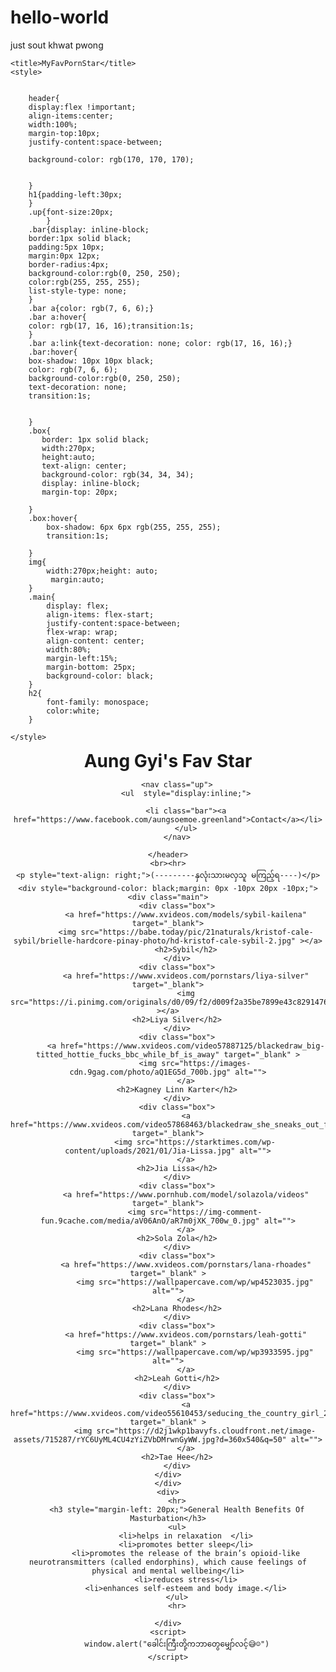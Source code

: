 # hello-world
just sout khwat pwong
<!DOCTYPE html>
<html lang="en">
<head>

    <title>MyFavPornStar</title>
    <style>
       
        
        header{
        display:flex !important;
        align-items:center;
        width:100%;
        margin-top:10px;
        justify-content:space-between;

        background-color: rgb(170, 170, 170);
        

        } 
        h1{padding-left:30px;
        }
        .up{font-size:20px;
            }
        .bar{display: inline-block;
        border:1px solid black;
        padding:5px 10px;
        margin:0px 12px;
        border-radius:4px;
        background-color:rgb(0, 250, 250);
        color:rgb(255, 255, 255);
        list-style-type: none;
        }
        .bar a{color: rgb(7, 6, 6);}
        .bar a:hover{
        color: rgb(17, 16, 16);transition:1s;
        }
        .bar a:link{text-decoration: none; color: rgb(17, 16, 16);}
        .bar:hover{
        box-shadow: 10px 10px black;
        color: rgb(7, 6, 6);
        background-color:rgb(0, 250, 250);
        text-decoration: none;
        transition:1s;
        

        }
        .box{
           border: 1px solid black;
           width:270px;
           height:auto;
           text-align: center;
           background-color: rgb(34, 34, 34);
           display: inline-block;
           margin-top: 20px;
           
        }
        .box:hover{
            box-shadow: 6px 6px rgb(255, 255, 255);
            transition:1s;
           
        }
        img{
            width:270px;height: auto;
             margin:auto;
        }
        .main{
            display: flex;
            align-items: flex-start;
            justify-content:space-between;
            flex-wrap: wrap;
            align-content: center;
            width:80%;
            margin-left:15%;
            margin-bottom: 25px;
            background-color: black;
        }
        h2{
            font-family: monospace;
            color:white;
        }
       
    </style>
</head>
<body>
    <header>
        <h1 style="display:inline;">Aung Gyi's Fav Star</h1>
        
        <nav class="up">
            <ul  style="display:inline;">
            
            <li class="bar"><a href="https://www.facebook.com/aungsoemoe.greenland">Contact</a></li>
            </ul>
        </nav>
        
    </header>
    <br><hr>
    <p style="text-align: right;">(---------နှလုံးသားမလှသူ မကြည့်ရ----)</p>
    <div style="background-color: black;margin: 0px -10px 20px -10px;">
    <div class="main">
        <div class="box">
            <a href="https://www.xvideos.com/models/sybil-kailena" target="_blank">
            <img src="https://babe.today/pic/21naturals/kristof-cale-sybil/brielle-hardcore-pinay-photo/hd-kristof-cale-sybil-2.jpg" ></a>
            <h2>Sybil</h2>
        </div>
        <div class="box">
            <a href="https://www.xvideos.com/pornstars/liya-silver" target="_blank">
            <img src="https://i.pinimg.com/originals/d0/09/f2/d009f2a35be7899e43c82914767de596.jpg" ></a>
        <h2>Liya Silver</h2>
        </div>
        <div class="box">
            <a href="https://www.xvideos.com/video57887125/blackedraw_big-titted_hottie_fucks_bbc_while_bf_is_away" target="_blank" >
                <img src="https://images-cdn.9gag.com/photo/aQ1EG5d_700b.jpg" alt="">
            </a>
        <h2>Kagney Linn Karter</h2>
        </div>
        <div class="box">
            <a href="https://www.xvideos.com/video57868463/blackedraw_she_sneaks_out_for_some_bbc" target="_blank">
                <img src="https://starktimes.com/wp-content/uploads/2021/01/Jia-Lissa.jpg" alt="">
            </a>
        <h2>Jia Lissa</h2>
        </div>
        <div class="box">
            <a href="https://www.pornhub.com/model/solazola/videos" target="_blank">
                <img src="https://img-comment-fun.9cache.com/media/aV06AnO/aR7m0jXK_700w_0.jpg" alt="">
            </a>
        <h2>Sola Zola</h2>
        </div>
        <div class="box">
            <a href="https://www.xvideos.com/pornstars/lana-rhoades" target="_blank" >
                <img src="https://wallpapercave.com/wp/wp4523035.jpg" alt="">
            </a>
        <h2>Lana Rhodes</h2>
        </div>
        <div class="box">
            <a href="https://www.xvideos.com/pornstars/leah-gotti" target="_blank" >
                <img src="https://wallpapercave.com/wp/wp3933595.jpg" alt="">
            </a>
        <h2>Leah Gotti</h2>
        </div>
        <div class="box">
            <a href="https://www.xvideos.com/video55610453/seducing_the_country_girl_2020" target="_blank" >
                <img src="https://d2j1wkp1bavyfs.cloudfront.net/image-assets/715287/rYC6UyML4CU4zYiZVbDMrwnGyWW.jpg?d=360x540&q=50" alt="">
            </a>
        <h2>Tae Hee</h2>
        </div>
    </div>
    </div>
    <div>
        <hr>
        <h3 style="margin-left: 20px;">General Health Benefits Of Masturbation</h3>
        <ul>
            <li>helps in relaxation  </li>
            <li>promotes better sleep</li>
            <li>promotes the release of the brain’s opioid-like neurotransmitters (called endorphins), which cause feelings of physical and mental wellbeing</li>
            <li>reduces stress</li>
            <li>enhances self-esteem and body image.</li>
        </ul>
        <hr>
        
    </div>
    <script>
        window.alert("ခေါင်းကြီးတို့ကဘာတွေမျှော်လင့်😅☺")
    </script>
</body>
</html>


